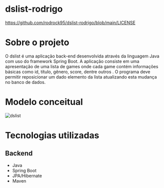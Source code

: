 # dslist-rodrigo
https://github.com/rodrock95/dslist-rodrigo/blob/main/LICENSE

# Sobre o projeto
O dslist é uma aplicação back-end desenvolvida através da linguagem Java com uso do framework Spring Boot. A aplicação consiste em
uma apresentação de uma lista de games onde cada game contém informações básicas como id, título, gênero, score, dentre outros . 
O programa deve permitir reposicionar um dado elemento da lista atualizando esta mudança no banco de dados.

# Modelo conceitual
![dslist](https://github.com/rodrock95/dslist-rodrigo/assets/79290866/aca128c7-cf1a-4dc7-909f-8068252b92d3)

# Tecnologias utilizadas
## Backend
- Java
- Spring Boot
- JPA/Hibernate
- Maven
